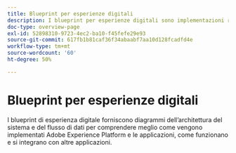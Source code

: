 ```yaml
---
title: Blueprint per esperienze digitali
description: I blueprint per esperienze digitali sono implementazioni ripetibili che permettono di risolvere questioni di strategia e problemi di business noti. Accelerano il time-to-value e consentono di ottenere rapidamente i risultati desiderati.
doc-type: overview-page
exl-id: 52898310-9723-4ec2-ba10-f45fefe29e93
source-git-commit: 617fb1b81caf36f34abaabf7aa10d128fcadfd4e
workflow-type: tm+mt
source-wordcount: '60'
ht-degree: 50%

---
```


# Blueprint per esperienze digitali

I blueprint di esperienza digitale forniscono diagrammi dell’architettura del sistema e del flusso di dati per comprendere meglio come vengono implementati Adobe Experience Platform e le applicazioni, come funzionano e si integrano con altre applicazioni.


